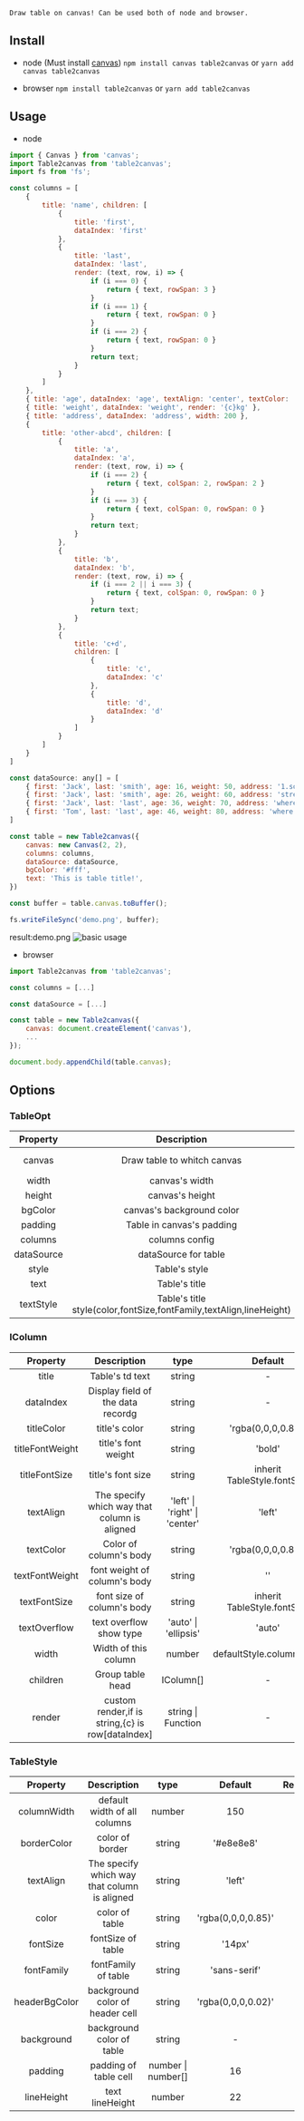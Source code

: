 `Draw table on canvas! Can be used both of node and browser.`

## Install
- node (Must install [canvas](https://www.npmjs.com/package/canvas "canvas"))
`npm install canvas table2canvas` or `yarn add canvas table2canvas`

- browser
`npm install table2canvas` or `yarn add table2canvas`

## Usage
- node
```js
import { Canvas } from 'canvas';
import Table2canvas from 'table2canvas';
import fs from 'fs';

const columns = [
    {
        title: 'name', children: [
            {
                title: 'first',
                dataIndex: 'first'
            },
            {
                title: 'last',
                dataIndex: 'last',
                render: (text, row, i) => {
                    if (i === 0) {
                        return { text, rowSpan: 3 }
                    }
                    if (i === 1) {
                        return { text, rowSpan: 0 }
                    }
                    if (i === 2) {
                        return { text, rowSpan: 0 }
                    }
                    return text;
                }
            }
        ]
    },
    { title: 'age', dataIndex: 'age', textAlign: 'center', textColor: 'blue' },
    { title: 'weight', dataIndex: 'weight', render: '{c}kg' },
    { title: 'address', dataIndex: 'address', width: 200 },
    {
        title: 'other-abcd', children: [
            {
                title: 'a',
                dataIndex: 'a',
                render: (text, row, i) => {
                    if (i === 2) {
                        return { text, colSpan: 2, rowSpan: 2 }
                    }
                    if (i === 3) {
                        return { text, colSpan: 0, rowSpan: 0 }
                    }
                    return text;
                }
            },
            {
                title: 'b',
                dataIndex: 'b',
                render: (text, row, i) => {
                    if (i === 2 || i === 3) {
                        return { text, colSpan: 0, rowSpan: 0 }
                    }
                    return text;
                }
            },
            {
                title: 'c+d',
                children: [
                    {
                        title: 'c',
                        dataIndex: 'c'
                    },
                    {
                        title: 'd',
                        dataIndex: 'd'
                    }
                ]
            }
        ]
    }
]

const dataSource: any[] = [
    { first: 'Jack', last: 'smith', age: 16, weight: 50, address: '1.somewhere\n2.somewhere', a: 'a1', b: 'b1', c: 'c1', d: 'd1' },
    { first: 'Jack', last: 'smith', age: 26, weight: 60, address: 'street9527123456789no.,it is a to long adress!', a: 'a2', b: 'b2', c: 'c2', d: 'd2' },
    { first: 'Jack', last: 'last', age: 36, weight: 70, address: 'where', a: 'merge-a+b\nline2\nline3', b: 'merge-a+b', c: 'c3', d: 'd3' },
    { first: 'Tom', last: 'last', age: 46, weight: 80, address: 'where', a: 'merge-a+b', b: 'merge-a+b', c: 'c4', d: 'd4' },
]

const table = new Table2canvas({
    canvas: new Canvas(2, 2),
    columns: columns,
    dataSource: dataSource,
    bgColor: '#fff',
    text: 'This is table title!',
})

const buffer = table.canvas.toBuffer();

fs.writeFileSync('demo.png', buffer);

```

result:demo.png
![basic usage](./demo.png)

- browser
```js
import Table2canvas from 'table2canvas';

const columns = [...]

const dataSource = [...]

const table = new Table2canvas({
    canvas: document.createElement('canvas'),
    ...     
});

document.body.appendChild(table.canvas);
```

## Options

### TableOpt

| Property | Description | type |  Default | Required |
| :----: | :----: | :----: | :----: | :----: |
| canvas | Draw table to whitch canvas | Canvas \| HTMLCanvasElement | - | yes |
| width | canvas's width | number \| 'auto' | 'auto' | no |
| height | canvas's height | number \| 'auto' | 'auto' | no |
| bgColor | canvas's background color | string | 'transparent' | no |
| padding | Table in canvas's padding | number \| number[] | 10 | no |
| columns | columns config |  IColumn[] | - | yes |
| dataSource | dataSource for table | Record<string,any> | - | - |
| style | Table's style | TableStyle | ... | no |
| text | Table's title | string | - | no |
| textStyle | Table's title style(color,fontSize,fontFamily,textAlign,lineHeight) | TextStyle | ... | no |

### IColumn

| Property | Description | type |  Default | Required |
| :----: | :----: | :----: | :----: | :----: |
| title | Table's td text | string | - | yes |
| dataIndex | Display field of the data recordg |  string | - | no |
| titleColor | title's color | string | 'rgba(0,0,0,0.85)' | no |
| titleFontWeight | title's font weight | string | 'bold' | no |
| titleFontSize | title's font size | string | inherit TableStyle.fontSize | no |
| textAlign | The specify which way that column is aligned | 'left' \| 'right' \| 'center' | 'left' | no |
| textColor | Color of column's body | string | 'rgba(0,0,0,0.85)' | no |
| textFontWeight | font weight of column's body | string | '' | no |
| textFontSize | font size of column's body | string | inherit TableStyle.fontSize | no |
| textOverflow | text overflow show type | 'auto' \| 'ellipsis' | 'auto' | no |
| width | Width of this column | number | defaultStyle.columnWidth | no |
| children | Group table head | IColumn[] | - | no |
| render | custom render,if is string,{c} is row[dataIndex] | string \| Function | - | no |

### TableStyle

| Property | Description | type |  Default | Required |
| :----: | :----: | :----: | :----: | :----: |
| columnWidth | default width of all columns | number | 150 | no |
| borderColor | color of border | string | '#e8e8e8' | no |
| textAlign | The specify which way that column is aligned | string | 'left' | no |
| color | color of table | string | 'rgba(0,0,0,0.85)' | no |
| fontSize | fontSize of table | string | '14px' | no |
| fontFamily | fontFamily of table | string | 'sans-serif' | no |
| headerBgColor | background color of header cell | string | 'rgba(0,0,0,0.02)' | no |
| background | background color of table | string | - | no|
| padding | padding of table cell | number \| number[] | 16 | no |
| lineHeight | text lineHeight | number | 22 | no |
